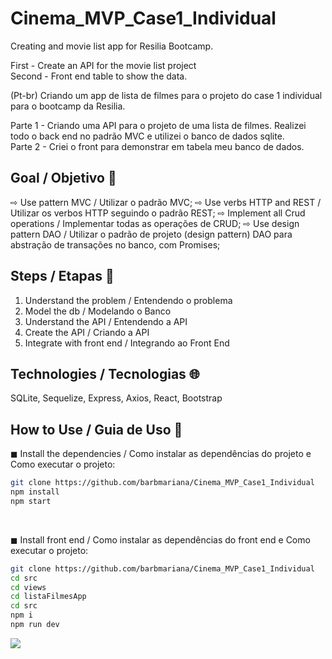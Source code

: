 # Cinema_MVP_Case1_Individual
Creating and movie list app for Resilia Bootcamp.

First - Create an API for the movie list project
 <br>
Second - Front end table to show the data.

(Pt-br)
Criando um app de lista de filmes para o projeto do case 1 individual para o bootcamp da Resilia. 

 Parte 1 - Criando uma API para o projeto de uma lista de filmes. Realizei todo o back end no padrão MVC e utilizei o banco de dados sqlite. 
 <br>
 Parte 2 - Criei o front para demonstrar em tabela meu banco de dados. 

 
 ## Goal / Objetivo 📍
⇨ Use pattern MVC / Utilizar o padrão MVC;
⇨ Use verbs HTTP and REST / Utilizar os verbos HTTP seguindo o padrão REST;
⇨ Implement all Crud operations / Implementar todas as operações de CRUD;
⇨ Use design pattern DAO / Utilizar o padrão de projeto (design pattern) DAO para abstração de transações no banco, com Promises;

 
 ## Steps / Etapas :bookmark_tabs:
 1. Understand the problem / Entendendo o problema
 2. Model the db / Modelando o Banco   
 5. Understand the API / Entendendo a API
 6. Create the API / Criando a API
 7. Integrate with front end / Integrando ao Front End

 ## Technologies / Tecnologias 🌐
 
 SQLite, Sequelize, Express, Axios, React, Bootstrap
 
 ## How to Use / Guia de Uso :hammer:
 
◼ Install the dependencies / Como instalar as dependências do projeto e Como executar o projeto:

```bash
git clone https://github.com/barbmariana/Cinema_MVP_Case1_Individual
npm install
npm start
```
<br>

◼ Install front end / Como instalar as dependências do front end e Como executar o projeto: 
```bash
git clone https://github.com/barbmariana/Cinema_MVP_Case1_Individual
cd src
cd views
cd listaFilmesApp
cd src
npm i
npm run dev
```

<img src="listaFilmesFoto.png"/>
